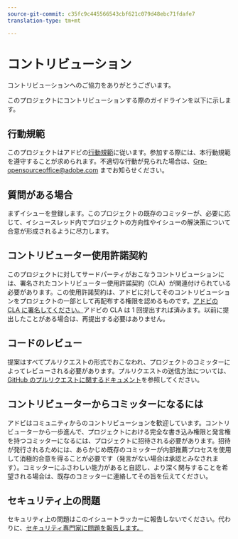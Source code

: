 ```yaml
---
source-git-commit: c35fc9c445566543cbf621c079d48ebc71fdafe7
translation-type: tm+mt

---
```

# コントリビューション

コントリビューションへのご協力をありがとうございます。

このプロジェクトにコントリビューションする際のガイドラインを以下に示します。

## 行動規範

このプロジェクトはアドビの[行動規範](code-of-conduct.md)に従います。参加する際には、本行動規範を遵守することが求められます。不適切な行動が見られた場合は、[Grp-opensourceoffice@adobe.com](mailto:Grp-opensourceoffice@adobe.com) までお知らせください。

## 質問がある場合

まずイシューを登録します。このプロジェクトの既存のコミッターが、必要に応じて、イシュースレッド内でプロジェクトの方向性やイシューの解決策について合意が形成されるように尽力します。

## コントリビューター使用許諾契約

このプロジェクトに対してサードパーティがおこなうコントリビューションには、署名されたコントリビューター使用許諾契約（CLA）が関連付けられている必要があります。この使用許諾契約は、アドビに対してそのコントリビューションをプロジェクトの一部として再配布する権限を認めるものです。[アドビの CLA に署名してください。](https://opensource.adobe.com/cla.html)アドビの CLA は 1 回提出すれば済みます。以前に提出したことがある場合は、再提出する必要はありません。

## コードのレビュー

提案はすべてプルリクエストの形式でおこなわれ、プロジェクトのコミッターによってレビューされる必要があります。プルリクエストの送信方法については、[GitHub のプルリクエストに関するドキュメント](https://help.github.com/articles/about-pull-requests/)を参照してください。

<!--
Lastly, please follow the [pull request template](PULL_REQUEST_TEMPLATE.md) when
submitting a pull request!
-->

## コントリビューターからコミッターになるには

アドビはコミュニティからのコントリビューションを歓迎しています。コントリビューターから一歩進んで、プロジェクトにおける完全な書き込み権限と発言権を持つコミッターになるには、プロジェクトに招待される必要があります。招待が発行されるためには、あらかじめ既存のコミッターが内部推薦プロセスを使用して消極的合意を得ることが必要です（発言がない場合は承認とみなされます）。コミッターにふさわしい能力があると自認し、より深く関与することを希望される場合は、既存のコミッターに連絡してその旨を伝えてください。

## セキュリティ上の問題

セキュリティ上の問題はこのイシュートラッカーに報告しないでください。代わりに、[セキュリティ専門家に問題を報告します。](https://helpx.adobe.com/security/alertus.html)

